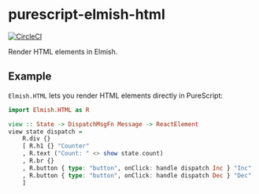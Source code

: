 # purescript-elmish-html
[![CircleCI](https://circleci.com/gh/collegevine/purescript-elmish-html.svg?style=svg)](https://circleci.com/gh/collegevine/purescript-elmish-html)

Render HTML elements in Elmish.

## Example

`Elmish.HTML` lets you render HTML elements directly in PureScript:

```purescript
import Elmish.HTML as R

view :: State -> DispatchMsgFn Message -> ReactElement
view state dispatch =
    R.div {}
    [ R.h1 {} "Counter"
    , R.text ("Count: " <> show state.count)
    , R.br {}
    , R.button { type: "button", onClick: handle dispatch Inc } "Inc"
    , R.button { type: "button", onClick: handle dispatch Dec } "Dec"
    ]
```
